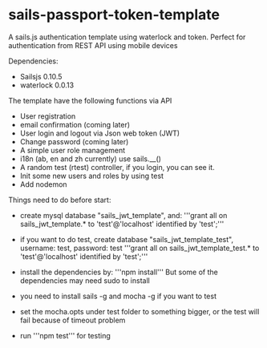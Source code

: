 sails-passport-token-template
=============================

A sails.js authentication template using waterlock and token. Perfect for authentication from REST API using mobile devices

Dependencies:
 * Sailsjs 0.10.5
 * waterlock 0.0.13

The template have the following functions via API
 * User registration
 * email confirmation (coming later)
 * User login and logout via Json web token (JWT)
 * Change password (coming later)
 * A simple user role management
 * i18n (ab, en and zh currently) use sails.__()
 * A random test (rtest) controller, if you login, you can see it.
 * Init some new users and roles by using test
 * Add nodemon

Things need to do before start:
 * create mysql database "sails_jwt_template", and:
 '''grant all on sails_jwt_template.* to 'test'@'localhost' identified by 'test';'''

 * if you want to do test, create database "sails_jwt_template_test", username: test, password: test
 '''grant all on sails_jwt_template_test.* to 'test'@'localhost' identified by 'test';'''

 * install the dependencies by:
 '''npm install'''
 But some of the dependencies may need sudo to install

 * you need to install sails -g and mocha -g if you want to test
 * set the mocha.opts under test folder to something bigger, or the test will fail because of timeout problem
 * run '''npm test''' for testing
